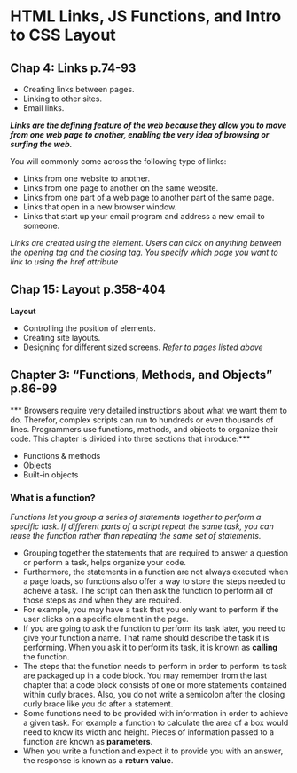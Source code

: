 # HTML Links, JS Functions, and Intro to CSS Layout

## Chap 4: Links p.74-93
- Creating links between pages.
- Linking to other sites.
- Email links.

***Links are the defining feature of the web because they allow you to move from one web page to another, enabling the very idea of browsing or surfing the web.***

You will commonly come across the following type of links:

- Links from one website to another.
- Links from one page to another on the same website.
- Links from one part of a web page to another part of the same page.
- Links that open in a new browser window.
- Links that start up your email program and address a new email to someone.

*Links are created using the <a> element. Users can click on anything between the opening tag and the closing tag. You specify which page you want to link to using the href attribute*

## Chap 15: Layout p.358-404

**Layout**
- Controlling the position of elements.
- Creating site layouts.
- Designing for different sized screens.
*Refer to pages listed above*

## Chapter 3: “Functions, Methods, and Objects” p.86-99

*** Browsers require very detailed instructions about what we want them to do. Therefor, complex scripts can run to hundreds or even thousands of lines. Programmers use functions, methods, and objects to organize their code. This chapter is divided into three sections that inroduce:***
- Functions & methods
- Objects
- Built-in objects

### What is a function?
*Functions let you group a series of statements together to perform a specific task. If different parts of a script repeat the same task, you can reuse the function rather than repeating the same set of statements.*
- Grouping together the statements that are required to answer a question or perform a task, helps organize your code. 
- Furthermore, the statements in a function are not always executed when a page loads, so functions also offer a way to store the steps needed to acheive a task. The script can then ask the function to perform all of those steps as and when they are required.
- For example, you may have a task that you only want to perform if the user clicks on a specific element in the page. 
- If you are going to ask the function to perform its task later, you need to give your function a name. That name should describe the task it is performing. When you ask it to perform its task, it is known as **calling** the function.
- The steps that the function needs to perform in order to perform its task are packaged up in a code block. You may remember from the last chapter that a code block consists of one or more statements contained within curly braces. Also, you do not write a semicolon after the closing curly brace like you do after a statement.
- Some functions need to be provided with information in order to achieve a given task. For example a function to calculate the area of a box would need to know its width and height. Pieces of information passed to a function are known as **parameters**.
- When you write a function and expect it to provide you with an answer, the response is known as a **return value**.


